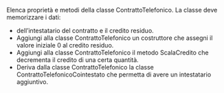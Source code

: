 Elenca proprietà e metodi della classe ContrattoTelefonico. La classe deve memorizzare i dati:

- dell’intestatario del contratto e il credito residuo.
- Aggiungi alla classe ContrattoTelefonico un costruttore che assegni il valore iniziale 0 al credito residuo.
- Aggiungi alla classe ContrattoTelefonico il metodo ScalaCredito che decrementa il credito di una certa quantità.
- Deriva dalla classe ContrattoTelefonico la classe ContrattoTelefonicoCointestato che permetta di avere un intestatario aggiuntivo.
